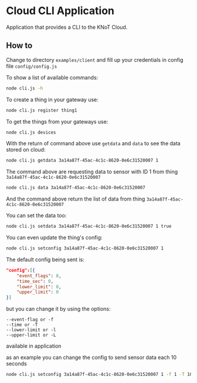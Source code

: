 # Cloud CLI Application

Application that provides a CLI to the KNoT Cloud.

## How to

Change to directory `examples/client` and fill up your credentials in config file `config/config.js`

To show a list of available commands:
```bash
node cli.js -h
```

To create a thing in your gateway use:

```bash
node cli.js register thing1
```

To get the things from your gateways use:
```bash
node cli.js devices
```

With the return of command above use `getdata` and `data` to see the data stored on cloud:
```bash
node cli.js getdata 3a14a87f-45ac-4c1c-8620-0e6c31520007 1
```
The command above are requesting data to sensor with ID 1 from thing `3a14a87f-45ac-4c1c-8620-0e6c31520007`

```bash
node cli.js data 3a14a87f-45ac-4c1c-8620-0e6c31520007
```

And the command above return the list of data from thing `3a14a87f-45ac-4c1c-8620-0e6c31520007`

You can set the data too:
```bash
node cli.js setdata 3a14a87f-45ac-4c1c-8620-0e6c31520007 1 true
```

You can even update the thing's config:
```bash
node cli.js setconfig 3a14a87f-45ac-4c1c-8620-0e6c31520007 1
```

The default config being sent is:
```json
"config":[{
    "event_flags": 8,
    "time_sec": 0,
    "lower_limit": 0,
    "upper_limit": 0
}]
```
but you can change it by using the options:
```
--event-flag or -f
--time or -T
--lower-limit or -l
--upper-limit or -L
```
 available in application

 as an example you can change the config to send sensor data each 10 seconds

```bash
node cli.js setconfig 3a14a87f-45ac-4c1c-8620-0e6c31520007 1 -f 1 -T 10
```
